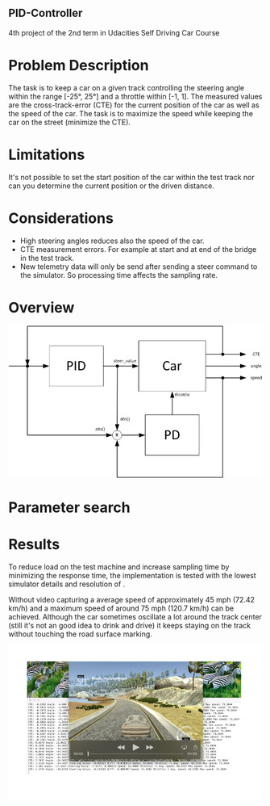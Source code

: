 ## PID-Controller
4th project of the 2nd term in Udacities Self Driving Car Course

# Problem Description

The task is to keep a car on a given track controlling the steering angle within the range [-25°, 25°] and a throttle within [-1, 1]. The measured values are the cross-track-error (CTE) for the current position of the car as well as the speed of the car. 
The task is to maximize the speed while keeping the car on the street (minimize the CTE). 

# Limitations

It's not possible to set the start position of the car within the test track nor can you determine the current position or the driven distance.

# Considerations

- High steering angles reduces also the speed of the car.
- CTE measurement errors. For example at start and at end of the bridge in the test track.
- New telemetry data will only be send after sending a steer command to the simulator. So processing time affects the sampling rate.

# Overview

![controller diagram](./img/PID_PD_Car.png "Controller diagram")

# Parameter search

# Results

To reduce load on the test machine and increase sampling time by minimizing the response time, the implementation is tested with the lowest simulator details and resolution of .

Without video capturing a average speed of approximately 45 mph (72.42 km/h) and a maximum speed of around 75 mph (120.7 km/h) can be achieved. Although the car sometimes oscillate a lot around the track center (still it's not an good idea to drink and drive) it keeps staying on the track without touching the road surface marking.

[![Drive video](./img/Drive.png)](./img/Drive.mov)
